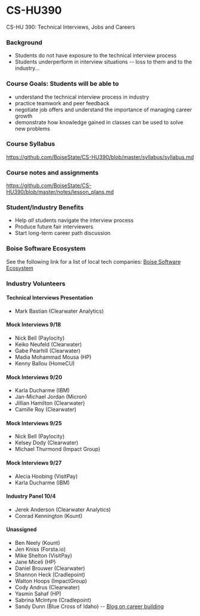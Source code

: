 # CS-HU390
CS-HU 390: Technical Interviews, Jobs and Careers

### Background
* Students do not have exposure to the technical interview process  
* Students underperform in interview situations -- loss to them and to the industry...  

### Course Goals: Students will be able to
* understand the technical interview process in industry 
* practice teamwork and peer feedback  
* negotiate job offers and understand the importance of managing career growth  
* demonstrate how knowledge gained in classes can be used to solve new problems 

### Course Syllabus
https://github.com/BoiseState/CS-HU390/blob/master/syllabus/syllabus.md

### Course notes and assignments
https://github.com/BoiseState/CS-HU390/blob/master/notes/lesson_plans.md

### Student/Industry Benefits
* Help _all_ students navigate the interview process 
* Produce future fair interviewers   
* Start long-term career path discussion 

### Boise Software Ecosystem

See the following link for a list of local tech companies: [Boise Software
Ecosystem](https://www.google.com/maps/d/u/0/viewer?mid=1nNKoUeUyjujd4V6AxXOwGac6AMs&hl=en_US&ll=43.61937734812595%2C-116.27849019067384&z=11)

### Industry Volunteers

#### Technical Interviews Presentation 
* Mark Bastian (Clearwater Analytics)

#### Mock Interviews  9/18
* Nick Bell (Paylocity)
* Keiko Neufeld (Clearwater)
* Gabe Pearhill (Clearwater)
* Madia Mohammad Mousa (HP)
* Kenny Ballou (HomeCU)

#### Mock Interviews  9/20
* Karla Ducharme (IBM)
* Jan-Michael Jordan (Micron) 
* Jillian Hamilton (Clearwater)
* Camille Roy (Clearwater)

#### Mock Interviews  9/25
* Nick Bell (Paylocity)
* Kelsey Dody (Clearwater)
* Michael Thurmond (Impact Group)

#### Mock Interviews 9/27
* Alecia Hoobing (VisitPay)
* Karla Ducharme (IBM)

#### Industry Panel 10/4
* Jerek Anderson (Clearwater Analytics) 
* Conrad Kennington (Kount) 

#### Unassigned 
* Ben Neely (Kount)
* Jen Kniss (Forsta.io)
* Mike Shelton (VisitPay) 
* Jane Miceli (HP) 
* Daniel Brouwer (Clearwater) 
* Shannon Heck (Cradlepoint) 
* Walton Hoops (ImpactGroup) 
* Cody Andrus (Clearwater)   
* Yasmin Sahaf (HP) 
* Sabrina McIntyre (Cradlepoint) 
* Sandy Dunn (Blue Cross of Idaho) -- [Blog on career building](https://sites.google.com/view/thoughtsoncareerbuilding/home)


